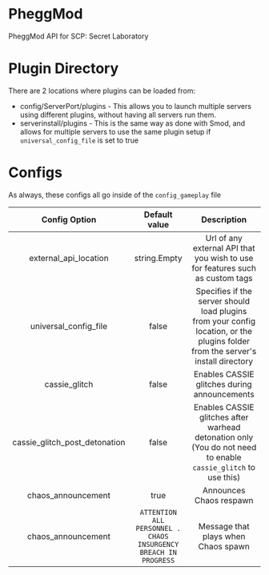 # PheggMod
 
PheggMod API for SCP: Secret Laboratory

# Plugin Directory
There are 2 locations where plugins can be loaded from:
 - config/ServerPort/plugins - This allows you to launch multiple servers using different plugins, without having all servers run them.
 - serverinstall/plugins - This is the same way as done with Smod, and allows for multiple servers to use the same plugin setup if `universal_config_file` is set to true


# Configs
As always, these configs all go inside of the `config_gameplay` file

| Config Option | Default value  | Description  |
|:-------------:|:---------------:|:---------------:|
| external_api_location | string.Empty | Url of any external API that you wish to use for features such as custom tags |
| universal_config_file | false | Specifies if the server should load plugins from your config location, or the plugins folder from the server's install directory |
| cassie_glitch | false | Enables CASSIE glitches during announcements |
| cassie_glitch_post_detonation | false | Enables CASSIE glitches after warhead detonation only (You do not need to enable `cassie_glitch` to use this) |
| chaos_announcement | true | Announces Chaos respawn |
| chaos_announcement | `ATTENTION ALL PERSONNEL . CHAOS INSURGENCY BREACH IN PROGRESS` | Message that plays when Chaos spawn |
